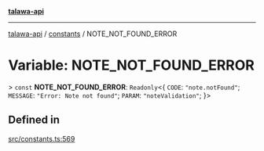 [**talawa-api**](../../README.md)

***

[talawa-api](../../modules.md) / [constants](../README.md) / NOTE\_NOT\_FOUND\_ERROR

# Variable: NOTE\_NOT\_FOUND\_ERROR

\> `const` **NOTE\_NOT\_FOUND\_ERROR**: `Readonly`\<\{ `CODE`: `"note.notFound"`; `MESSAGE`: `"Error: Note not found"`; `PARAM`: `"noteValidation"`; \}\>

## Defined in

[src/constants.ts:569](https://github.com/PalisadoesFoundation/talawa-api/blob/6bd0fecc1032af2aa70d925c85724d9fec2350f9/src/constants.ts#L569)
